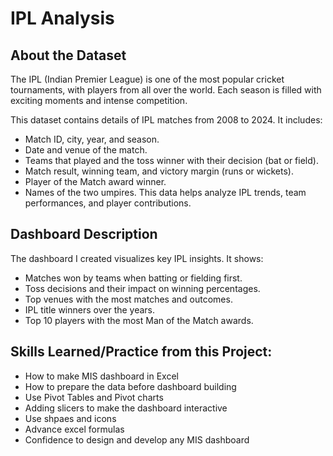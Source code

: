 # IPL Analysis


**About the Dataset**
-----
The IPL (Indian Premier League) is one of the most popular cricket tournaments, with players from all over the world. Each season is filled with exciting moments and intense competition.

This dataset contains details of IPL matches from 2008 to 2024. It includes:

  - Match ID, city, year, and season.
  - Date and venue of the match.
  - Teams that played and the toss winner with their decision (bat or field).
  - Match result, winning team, and victory margin (runs or wickets).
  - Player of the Match award winner.
  - Names of the two umpires.
This data helps analyze IPL trends, team performances, and player contributions.


**Dashboard Description**
-----
The dashboard I created visualizes key IPL insights. It shows:

  - Matches won by teams when batting or fielding first.
  - Toss decisions and their impact on winning percentages.
  - Top venues with the most matches and outcomes.
  - IPL title winners over the years.
  - Top 10 players with the most Man of the Match awards.


**Skills Learned/Practice from this Project:**
-----
- How to make MIS dashboard in Excel
- How to prepare the data before dashboard building
- Use Pivot Tables and Pivot charts
- Adding slicers to make the dashboard interactive
- Use shpaes and icons
- Advance excel formulas
- Confidence to design and develop any MIS dashboard
